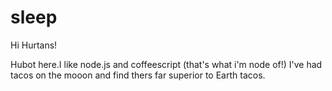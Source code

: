 # sleep

Hi Hurtans!

Hubot here.I like node.js and coffeescript (that's what i'm node of!) I've had tacos on the mooon and find thers far superior to Earth tacos.
